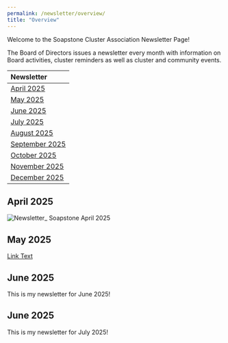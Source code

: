```yaml
---
permalink: /newsletter/overview/
title: "Overview"
---
```


Welcome to the Soapstone Cluster Association Newsletter Page!

The Board of Directors issues a newsletter every month with information on Board activities, 
cluster reminders as well as cluster and community events.  

| Newsletter                  |
|:----------------------------|
| [April 2025](#april-2025) |
| [May 2025](#may-2025)     |
| [June 2025](#june-2025) |
| [July 2025](#july-2025) |
| [August 2025](#august-2025) |
| [September 2025](#september-2025) |
| [October 2025](#october-2025) |
| [November 2025](#november-2025) |
| [December 2025](#december-2025) |


## April 2025

![Newsletter_ Soapstone April 2025](https://github.com/user-attachments/assets/ffcd7a40-41ea-4758-a887-c7f04e4190d8)

## May 2025

<a href="newsletter-may-2025.md">Link Text</a>

## June 2025

This is my newsletter for June 2025!

## June 2025

This is my newsletter for July 2025!
